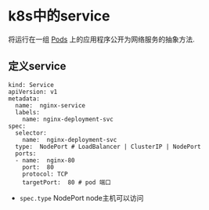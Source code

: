 # k8s中的service

 将运行在一组 [Pods](https://kubernetes.io/docs/concepts/workloads/pods/pod-overview/) 上的应用程序公开为网络服务的抽象方法.

## 定义service

```she
kind: Service
apiVersion: v1
metadata:
  name:  nginx-service
  labels:
    name: nginx-deployment-svc
spec:
  selector:
    name:  nginx-deployment-svc
  type:  NodePort # LoadBalancer | ClusterIP | NodePort
  ports:
  - name:  nginx-80
    port:  80
    protocol: TCP
    targetPort:  80 # pod 端口
```

* `spec.type` NodePort node主机可以访问 